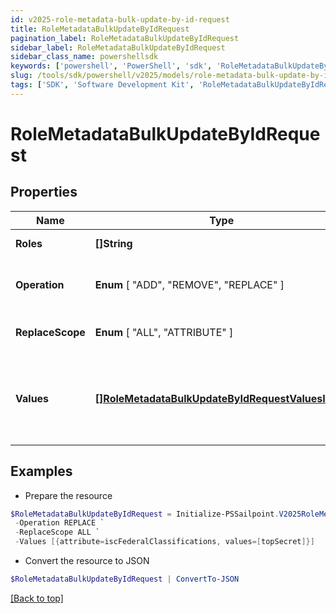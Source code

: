```yaml
---
id: v2025-role-metadata-bulk-update-by-id-request
title: RoleMetadataBulkUpdateByIdRequest
pagination_label: RoleMetadataBulkUpdateByIdRequest
sidebar_label: RoleMetadataBulkUpdateByIdRequest
sidebar_class_name: powershellsdk
keywords: ['powershell', 'PowerShell', 'sdk', 'RoleMetadataBulkUpdateByIdRequest', 'V2025RoleMetadataBulkUpdateByIdRequest'] 
slug: /tools/sdk/powershell/v2025/models/role-metadata-bulk-update-by-id-request
tags: ['SDK', 'Software Development Kit', 'RoleMetadataBulkUpdateByIdRequest', 'V2025RoleMetadataBulkUpdateByIdRequest']
---
```



# RoleMetadataBulkUpdateByIdRequest

## Properties

Name | Type | Description | Notes
------------ | ------------- | ------------- | -------------
**Roles** | **[]String** | Roles' Id to be updated | [required]
**Operation** |  **Enum** [  "ADD",    "REMOVE",    "REPLACE" ] | The operation to be performed | [required]
**ReplaceScope** |  **Enum** [  "ALL",    "ATTRIBUTE" ] | The choice of update scope. | [optional] 
**Values** | [**[]RoleMetadataBulkUpdateByIdRequestValuesInner**](role-metadata-bulk-update-by-id-request-values-inner) | The metadata to be updated, including attribute key and value. | [required]

## Examples

- Prepare the resource
```powershell
$RoleMetadataBulkUpdateByIdRequest = Initialize-PSSailpoint.V2025RoleMetadataBulkUpdateByIdRequest  -Roles [b1db89554cfa431cb8b9921ea38d9367] `
 -Operation REPLACE `
 -ReplaceScope ALL `
 -Values [{attribute=iscFederalClassifications, values=[topSecret]}]
```

- Convert the resource to JSON
```powershell
$RoleMetadataBulkUpdateByIdRequest | ConvertTo-JSON
```


[[Back to top]](#) 

